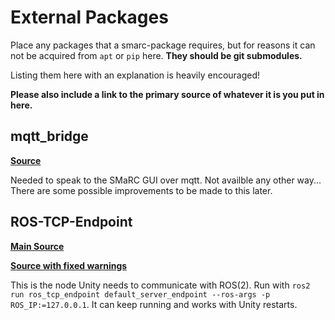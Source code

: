 # External Packages
Place any packages that a smarc-package requires, but for reasons it can not be acquired from `apt` or `pip` here. 
**They should be git submodules.**

Listing them here with an explanation is heavily encouraged!

**Please also include a link to the primary source of whatever it is you put in here.**


## mqtt_bridge
**[Source](https://github.com/groove-x/mqtt_bridge/tree/ros2)**

Needed to speak to the SMaRC GUI over mqtt. Not availble any other way... There are some possible improvements to be made to this later.


## ROS-TCP-Endpoint
**[Main Source](https://github.com/Unity-Technologies/ROS-TCP-Endpoint)**

**[Source with fixed warnings](https://github.com/KKalem/ROS-TCP-Endpoint)**

This is the node Unity needs to communicate with ROS(2). Run with `ros2 run ros_tcp_endpoint default_server_endpoint --ros-args -p ROS_IP:=127.0.0.1`. It can keep running and works with Unity restarts.

